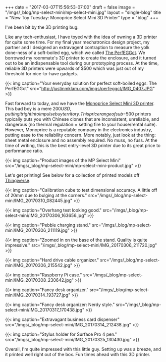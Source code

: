 +++
date = "2017-03-07T15:56:53-07:00"
draft = false
image = "/imgs/_blog/mp-select-mini/mp-select-mini.jpg"
layout = "single-blog"
title = "New Toy Tuesday: Monoprice Select Mini 3D Printer"
type = "blog"
+++

I've been bit by the 3D printing bug.

Like any tech-enthusiast, I have toyed with the idea of owning a 3D printer for quite some time. For my final year mechatronics design project, my partner and I designed an extravagent contraption to measure the yolk done-ness of a soft-boiled egg, which we called [The PerfEGGct](http://justinmklam.com/projects/mecha/perfeggct/). We borrowed my roommate's 3D printer to create the enclosure, and it turned out to be an indispensable tool during our prototyping process. At the time, reliable 3D printers were upwards of $500 which was just out of my threshold for nice-to-have gadgets. 

{{< img caption="Your everyday solution for perfect soft-boiled eggs: The PerfEGGct"
src="http://justinmklam.com/imgs/perfeggct/IMG_0407.JPG" >}}

Fast forward to today, and we have the [Monoprice Select Mini 3D printer](https://www.monoprice.com/product?p_id=15365). This bad boy is a mere $200 USD, putting it right into impulse buy territory. This price range of sub-$500 printers typically puts you with Chinese clones that are inconsistent, unreliable, and dangerous (no thermal regulation = setting fire to your house/rental suite). However, Monoprice is a reputable company in the electronics industry, putting ease to the reliability concern. More notably, just look at the thing: sheet metal enclosure and no assembly required. No muss, no fuss. At the time of writing, this is the best entry-level 3D printer due to its great price to performance ratio.

{{< img caption="Product images of the MP Select Mini"
src="/imgs/_blog/mp-select-mini/mp-select-mini-product.jpg" >}}

Let's get printing! See below for a collection of printed models off [Thingiverse](https://www.thingiverse.com/).

{{< img caption="Calibration cube to test dimensional accuracy. A little off of 20mm due to bulging at the corners."
src="/imgs/_blog/mp-select-mini/IMG_20170310_082445.jpg" >}}

{{< img caption="Overhang test looking good."
src="/imgs/_blog/mp-select-mini/IMG_20170306_163656.jpg" >}}

{{< img caption="Pebble charging stand."
src="/imgs/_blog/mp-select-mini/IMG_20170306_211119.jpg" >}}

{{< img caption="Zoomed in on the base of the stand. Quality is quite impressive."
src="/imgs/_blog/mp-select-mini/IMG_20170306_211720.jpg" >}}

{{< img caption="Hard drive cable organizer."
src="/imgs/_blog/mp-select-mini/IMG_20170306_215542.jpg" >}}

{{< img caption="Raspberry Pi case."
src="/imgs/_blog/mp-select-mini/IMG_20170308_230642.jpg" >}}

{{< img caption="Fancy desk organizer."
src="/imgs/_blog/mp-select-mini/IMG_20170314_193727.jpg" >}}

{{< img caption="Fancy desk organizer: Nerdy style."
src="/imgs/_blog/mp-select-mini/IMG_20170317_170438.jpg" >}}

{{< img caption="Extravagant business card dispenser"
src="/imgs/_blog/mp-select-mini/IMG_20170314_212438.jpg" >}}

{{< img caption="Stylus holder for Surface Pro 4 pen."
src="/imgs/_blog/mp-select-mini/IMG_20170325_130430.jpg" >}}

Overall, I'm quite impressed with this little guy. Setting up was a breeze, and it printed well right out of the box. Fun times ahead with this 3D printer.